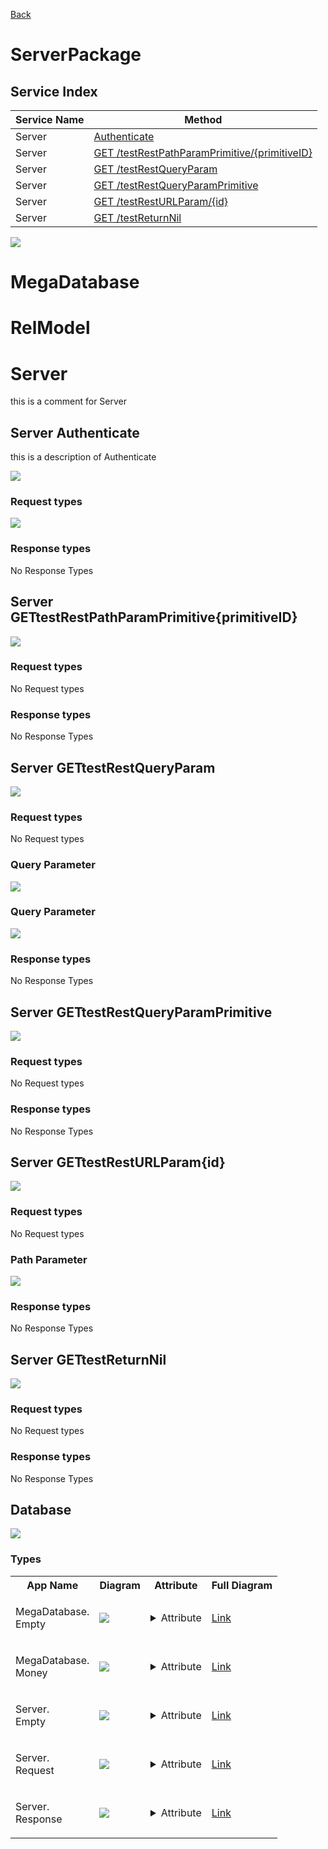 
[Back](../README.md)


# ServerPackage

## Service Index
| Service Name | Method |
----|----
Server | [Authenticate](#Server-Authenticate)
Server | [GET /testRestPathParamPrimitive/{primitiveID}](#Server-GETtestRestPathParamPrimitive{primitiveID})
Server | [GET /testRestQueryParam](#Server-GETtestRestQueryParam)
Server | [GET /testRestQueryParamPrimitive](#Server-GETtestRestQueryParamPrimitive)
Server | [GET /testRestURLParam/{id}](#Server-GETtestRestURLParam{id})
Server | [GET /testReturnNil](#Server-GETtestReturnNil)

![](integration.svg)




# MegaDatabase





# RelModel





# Server

this is a comment for Server


## Server Authenticate
this is a description of Authenticate

![](Server/Authenticate.svg)

### Request types





![](Server.svg)




### Response types



No Response Types


## Server GETtestRestPathParamPrimitive{primitiveID}


![](Server/GETtestRestPathParamPrimitive{primitiveID}.svg)

### Request types

No Request types











### Response types



No Response Types


## Server GETtestRestQueryParam


![](Server/GETtestRestQueryParam.svg)

### Request types

No Request types










### Query Parameter

![](Server/Request.svg)



### Query Parameter

![](Server/Request.svg)


### Response types



No Response Types


## Server GETtestRestQueryParamPrimitive


![](Server/GETtestRestQueryParamPrimitive.svg)

### Request types

No Request types











### Response types



No Response Types


## Server GETtestRestURLParam{id}


![](Server/GETtestRestURLParam{id}.svg)

### Request types

No Request types








### Path Parameter

![](Server/Request.svg)




### Response types



No Response Types


## Server GETtestReturnNil


![](Server/GETtestReturnNil.svg)

### Request types

No Request types








### Response types



No Response Types






## Database

![](RelModel/types.svg)



### Types

<table>
<tr>
<th>App Name</th>
<th>Diagram</th>
<th>Attribute</th>
<th>Full Diagram</th>


</tr>


<tr>
<td>

MegaDatabase.<br>Empty
</td>
<td>

<img src="MegaDatabase/Emptysimple.svg">
</td>
<td> 

<details closed><summary>Attribute</summary><br>Empty Empty Empty</details> 
</td>
<td>

<a href="MegaDatabase/Empty.svg">Link</a>
</td>
</tr>
<tr>
<td>

MegaDatabase.<br>Money
</td>
<td>

<img src="MegaDatabase/Moneysimple.svg">
</td>
<td> 

<details closed><summary>Attribute</summary><br>Money Money Money</details> 
</td>
<td>

<a href="MegaDatabase/Money.svg">Link</a>
</td>
</tr>


</tr>


<tr>
<td>

Server.<br>Empty
</td>
<td>

<img src="Server/Emptysimple.svg">
</td>
<td> 

<details closed><summary>Attribute</summary><br>Empty Empty Empty</details> 
</td>
<td>

<a href="Server/Empty.svg">Link</a>
</td>
</tr>
<tr>
<td>

Server.<br>Request
</td>
<td>

<img src="Server/Requestsimple.svg">
</td>
<td> 

<details closed><summary>Attribute</summary><br>Request Request Request</details> 
</td>
<td>

<a href="Server/Request.svg">Link</a>
</td>
</tr>
<tr>
<td>

Server.<br>Response
</td>
<td>

<img src="Server/Responsesimple.svg">
</td>
<td> 

<details closed><summary>Attribute</summary><br>Response Response Response</details> 
</td>
<td>

<a href="Server/Response.svg">Link</a>
</td>
</tr>
</table>

